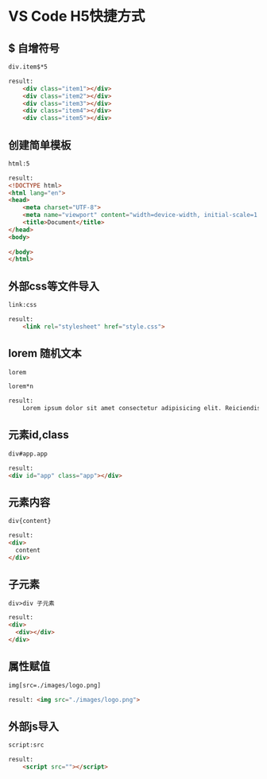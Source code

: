 # VS Code H5快捷方式

## $ 自增符号

``` html
div.item$*5
```
``` html
result:
    <div class="item1"></div>
    <div class="item2"></div>
    <div class="item3"></div>
    <div class="item4"></div>
    <div class="item5"></div>
```

## 创建简单模板

``` html
html:5
```
``` html
result:
<!DOCTYPE html>
<html lang="en">
<head>
    <meta charset="UTF-8">
    <meta name="viewport" content="width=device-width, initial-scale=1.0">
    <title>Document</title>
</head>
<body>
    
</body>
</html>
```

## 外部css等文件导入

``` html
link:css
```
``` html
result:
    <link rel="stylesheet" href="style.css">
```

## lorem 随机文本

``` html
lorem 
```
``` html
lorem*n 
```
``` html
result:
    Lorem ipsum dolor sit amet consectetur adipisicing elit. Reiciendis voluptatibus placeat eum, in sed, aliquid laudantium excepturi debitis iste fugiat odit asperiores cum ipsum atque, sequi nam quas rem quo?
```
## 元素id,class
``` html
div#app.app
```
``` html
result:
<div id="app" class="app"></div>
```

## 元素内容

``` html
div{content}
```
``` html
result:
<div>
  content
</div>
```
## 子元素
``` html
div>div 子元素

result: 
<div>
  <div></div>
</div>            
```
## 属性赋值
``` html
img[src=./images/logo.png]
```
``` html
result: <img src="./images/logo.png">
```
## 外部js导入
```html
script:src
```
``` html
result:
    <script src=""></script>
```
